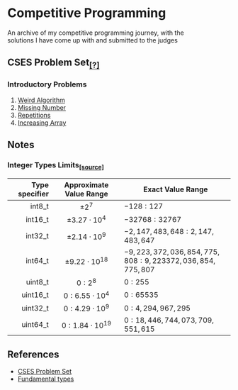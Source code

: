 # Competitive Programming

An archive of my competitive programming journey, with the\
solutions I have come up with and submitted to the judges

## CSES Problem Set<sub>[[?]](https://cses.fi/problemset/list/)</sub>

### Introductory Problems

1. [Weird Algorithm](/cses-problem-set/1-introductory-problems/1-weird-algorithm/)
2. [Missing Number](/cses-problem-set/1-introductory-problems/2-missing-number/)
3. [Repetitions](/cses-problem-set/1-introductory-problems/3-repetitions/)
4. [Increasing Array](/cses-problem-set/1-introductory-problems/4-increasing-array/)

## Notes

### Integer Types Limits<sub>[[source]](https://en.cppreference.com/w/cpp/language/types)</sub>

| Type specifier | Approximate Value Range  | Exact Value Range |
| -------------: | :---------------------:  | ----------------- |
| int8_t         | $\pm 2^7$                | $-128 : 127$      |
| int16_t        | $\pm 3.27 \cdot 10^4$    | $-32768 : 32767$  |
| int32_t        | $\pm 2.14 \cdot 10^9$    | $-2,147,483,648 : 2,147,483,647$ |
| int64_t        | $\pm 9.22 \cdot 10^{18}$ | $-9,223,372,036,854,775,808 : 9,223372,036,854,775,807$ |
| uint8_t        | $0 : 2^8$                | $0 : 255$         |
| uint16_t       | $0 : 6.55 \cdot 10^4$    | $0 : 65535$       |
| uint32_t       | $0 : 4.29 \cdot 10^9$    | $0 : 4,294,967,295$ |
| uint64_t       | $0 : 1.84 \cdot 10^{19}$ | $0 : 18,446,744,073,709,551,615$ |

## References

- [CSES Problem Set](https://cses.fi/problemset/list/)
- [Fundamental types](https://en.cppreference.com/w/cpp/language/types)
